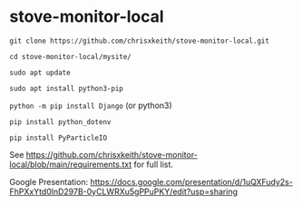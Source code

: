 # stove-monitor-local

`git clone https://github.com/chrisxkeith/stove-monitor-local.git`

`cd stove-monitor-local/mysite/`

`sudo apt update`

`sudo apt install python3-pip`

`python -m pip install Django` (or python3)

`pip install python_dotenv`

`pip install PyParticleIO`

See https://github.com/chrisxkeith/stove-monitor-local/blob/main/requirements.txt for full list.

Google Presentation: https://docs.google.com/presentation/d/1uQXFudy2s-FhPXxYtd0lnD297B-0yCLWRXu5gPPuPKY/edit?usp=sharing
